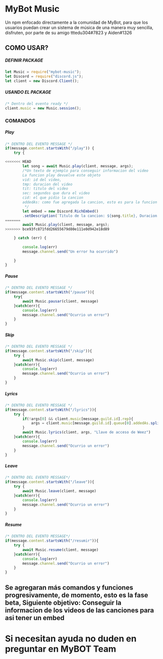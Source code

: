 # MyBot Music

Un npm enfocado directamente a la comunidad de MyBot, para que los usuarios puedan crear un sistema de música de una manera muy sencilla, disfruten, por parte de su amigo tttedu304#7823 y Aiden#1326

## COMO USAR?

##### DEFINIR PACKAGE
```javascript
let Music = require("mybot-music");
let Discord = require("discord.js");
let client = new Discord.Client();
```

##### USANDO EL PACKAGE

```javascript
/* Dentro del evento ready */
client.music = new Music.session();
```

### COMANDOS
##### Play
```javascript
/* DENTRO DEL EVENTO MESSAGE */
if(message.content.startsWith("/play")) {
	try {

<<<<<<< HEAD
		let song = await Music.play(client, message, args);
		/*Un texto de ejemplo para conseguir informacion del video
		La funcion play devuelve este objeto
		vid: id del video,
		tmp: duracion del video
		tit: titulo del video
		sec: segundos que dura el video
		cid: el que pidio la cancion
		addedAs: como fue agregada la cancion, esto es para la funcion lyrics
		 */
		let embed = new Discord.RichEmbed()
		.setDescription(`Titulo de la cancion: ${song.title}, Duracion: ${somg.tmp}, Pedido por: <@${song.cid}>`)
=======
		await Music.play(client, message, args);
>>>>>>> bce93fc871fdd26655679d80e111e0d942e18d89

	} catch (err) {
		
		console.log(err)
		message.channel.send("Un error ha ocurrido")
		
	}
}
```
##### Pause
```javascript
/* DENTRO DEL EVENTO MESSAGE */
if(message.content.startsWith("/pause")){
	try{
		await Music.pausar(client, message)
	}catch(err){
		console.log(err)
		message.channel.send("Ocurrio un error")
	}
}

```
##### Skip
```javascript
/* DENTRO DEL EVENTO MESSAGE */
if(message.content.startsWith("/skip")){
	try {
		await Music.skip(client, message)
	}catch(err){
		console.log(err)
		message.channel.send("Ocurrio un error")
	}
}
```
##### Lyrics
```javascript
/* DENTRO DEL EVENTO MESSAGE */
if(message.content.startsWith("/lyrics")){
	try {
		if(!args[0] && client.music[message.guild.id].rep){
			args = client.music[message.guild.id].queue[0].addedAs.split(/ +/g)
		}
		await Music.lyrics(client, args, "Llave de acceso de Weez")
	}catch(err){
		console.log(err)
		message.channel.send("Ocurrio un error")
	}
}
```
##### Leave
```javascript
/* DENTRO DEL EVENTO MESSAGE*/
if(message.content.startsWith("/leave")){
	try {
		await Music.leave(client, message)
	}catch(err){
		console.log(err)
		message.channel.send("Ocurrio un error")
	}
}
```
##### Resume
```javascript
/* DENTRO DEL EVENTO MESSAGE*/
if(message.content.startsWith("/resumir")){
	try {
		await Music.resume(client, message)
	}catch(err){
		console.log(err)
		message.channel.send("Ocurrio un error")
	}
}
```
## Se agregaran más comandos y funciones progresivamente, de momento, esto es la fase beta, Siguiente objetivo: Conseguir la informacion de los videos de las canciones para asi tener un embed
# Si necesitan ayuda no duden en preguntar en MyBOT Team

